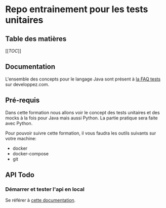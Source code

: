 # Repo entrainement pour les tests unitaires

## Table des matières

[[_TOC_]]

## Documentation

L'ensemble des concepts pour le langage Java sont présent à [la FAQ tests](https://java.developpez.com/faq/tests/) sur developpez.com.

## Pré-requis

Dans cette formation nous allons voir le concept des tests unitaires et des mocks à la fois pour Java mais aussi Python. La partie pratique sera faite avec Python.

Pour pouvoir suivre cette formation, il vous faudra les outils suivants sur votre machine:

* docker
* docker-compose
* git

## API Todo

### Démarrer et tester l'api en local

Se référer à [cette documentation](./README.md).
